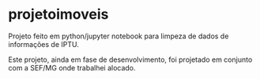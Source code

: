 # projetoimoveis
Projeto feito em python/jupyter notebook para limpeza de dados de informações de IPTU.

Este projeto, ainda em fase de desenvolvimento, foi projetado em conjunto com a SEF/MG onde trabalhei alocado.


